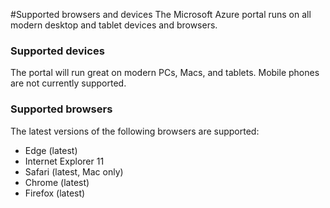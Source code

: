 <properties
    pageTitle="Supported browsers and devices"
    description="Describes the browsers and devices on which the Azure portal will work." 
    services=""
    documentationCenter=""
    authors="flanakin"
    writer="flanakin"
    manager="lwelicki"
    editor=""/>

<tags
    ms.service="multiple"
    ms.workload="multiple"
    ms.tgt_pltfrm="ibiza"
    ms.devlang="na"
    ms.topic="article"
    ms.date="07/23/2015"
    ms.author="micflan"/>

#<a name="supported-browsers-and-devices"></a>Supported browsers and devices
The Microsoft Azure portal runs on all modern desktop and tablet devices and browsers.

### <a name="supported-devices"></a>Supported devices
The portal will run great on modern PCs, Macs, and tablets. Mobile phones are not currently supported.

### <a name="supported-browsers"></a>Supported browsers
The latest versions of the following browsers are supported:

- Edge (latest)
- Internet Explorer 11
- Safari (latest, Mac only)
- Chrome (latest)
- Firefox (latest)
